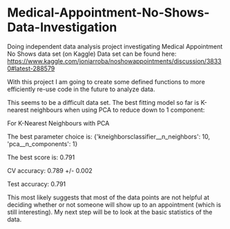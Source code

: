 # Medical-Appointment-No-Shows-Data-Investigation
Doing independent data analysis project investigating Medical Appointment No Shows data set (on Kaggle)
Data set can be found here: https://www.kaggle.com/joniarroba/noshowappointments/discussion/38330#latest-288579

With this project I am going to create some defined functions to more efficiently re-use code in the future to analyze data.

This seems to be a difficult data set.  The best fitting model so far is K-nearest neighbours when using PCA to reduce down to 1 component:

For K-Nearest Neighbours with PCA

The best parameter choice is:  {'kneighborsclassifier__n_neighbors': 10, 'pca__n_components': 1}

The best score is: 0.791

CV accuracy: 0.789 +/- 0.002

Test accuracy: 0.791

This most likely suggests that most of the data points are not helpful at deciding whether or not someone will show up to an appointment (which is still interesting).  My next step will be to look at the basic statistics of the data.
